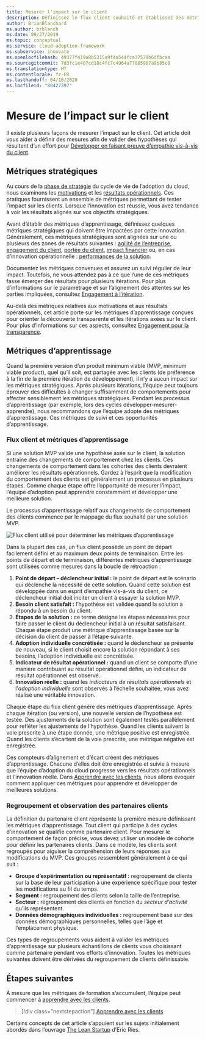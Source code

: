 ```yaml
---
title: Mesurer l’impact sur le client
description: Définissez le flux client souhaité et établissez des métriques d’apprentissage de façon à mesurer le comportement et l’adoption du client.
author: BrianBlanchard
ms.author: brblanch
ms.date: 09/27/2019
ms.topic: conceptual
ms.service: cloud-adoption-framework
ms.subservice: innovate
ms.openlocfilehash: 49377f419a8b5315a9f4a544fca37579b6dfbcaa
ms.sourcegitcommit: 7d3fc1e407cd18c4fc7c4964a77885907a9b85c0
ms.translationtype: HT
ms.contentlocale: fr-FR
ms.lasthandoff: 04/16/2020
ms.locfileid: "80427397"
---
```

# <a name="measure-for-customer-impact"></a>Mesure de l’impact sur le client

Il existe plusieurs façons de mesurer l’impact sur le client. Cet article doit vous aider à définir des mesures afin de valider des hypothèses qui résultent d’un effort pour [Développer en faisant preuve d’empathie vis-à-vis du client](./build.md).

## <a name="strategic-metrics"></a>Métriques stratégiques

Au cours de la [phase de stratégie](../../strategy/index.md) du cycle de vie de l’adoption du cloud, nous examinons les [motivations](../../strategy/motivations.md) et les [résultats opérationnels](../../strategy/business-outcomes/index.md). Ces pratiques fournissent un ensemble de métriques permettant de tester l’impact sur les clients. Lorsque l’innovation est réussie, vous avez tendance à voir les résultats alignés sur vos objectifs stratégiques.

Avant d’établir des métriques d’apprentissage, définissez quelques métriques stratégiques qui doivent être impactées par cette innovation. Généralement, ces métriques stratégiques sont alignées sur une ou plusieurs des zones de résultats suivantes : [agilité de l’entreprise](../../strategy/business-outcomes/agility-outcomes.md), [engagement du client](../../strategy/business-outcomes/engagement-outcomes.md), [portée du client](../../strategy/business-outcomes/reach-outcomes.md), [impact financier](../../strategy/business-outcomes/fiscal-outcomes.md) ou, en cas d’innovation opérationnelle : [performances de la solution](../../strategy/business-outcomes/fiscal-outcomes.md).

Documentez les métriques convenues et assurez un suivi régulier de leur impact. Toutefois, ne vous attendez pas à ce que l’une de ces métriques fasse émerger des résultats pour plusieurs itérations. Pour plus d’informations sur le paramétrage et sur l’alignement des attentes sur les parties impliquées, consultez [Engagement à l’itération](./index.md#commitment-to-iteration).

Au-delà des métriques relatives aux motivations et aux résultats opérationnels, cet article porte sur les métriques d’apprentissage conçues pour orienter la découverte transparente et les itérations axées sur le client. Pour plus d’informations sur ces aspects, consultez [Engagement pour la transparence](./index.md#commitment-to-transparency).

## <a name="learning-metrics"></a>Métriques d’apprentissage

Quand la première version d’un produit minimum viable (MVP, minimum viable product), quel qu’il soit, est partagée avec les clients (de préférence à la fin de la première itération de développement), il n’y a aucun impact sur les métriques stratégiques. Après plusieurs itérations, l’équipe peut toujours éprouver des difficultés à changer suffisamment de comportements pour affecter sensiblement les métriques stratégiques. Pendant les processus d’apprentissage (par exemple, lors des cycles développer-mesurer-apprendre), nous recommandons que l’équipe adopte des métriques d’apprentissage. Ces métriques de suivi et ces opportunités d’apprentissage.

### <a name="customer-flow-and-learning-metrics"></a>Flux client et métriques d’apprentissage

Si une solution MVP valide une hypothèse axée sur le client, la solution entraîne des changements de comportement chez les clients. Ces changements de comportement dans les cohortes des clients devraient améliorer les résultats opérationnels. Gardez à l’esprit que la modification du comportement des clients est généralement un processus en plusieurs étapes. Comme chaque étape offre l’opportunité de mesurer l’impact, l’équipe d’adoption peut apprendre constamment et développer une meilleure solution.

Le processus d’apprentissage relatif aux changements de comportement des clients commence par le mappage du flux souhaité par une solution MVP.

![Flux client utilisé pour déterminer les métriques d’apprentissage](../../_images/innovate/customer-flow-learning-metrics.png)

Dans la plupart des cas, un flux client possède un point de départ facilement défini et au maximum deux points de terminaison. Entre les points de départ et de terminaison, différentes métriques d’apprentissage sont utilisées comme mesures dans la boucle de rétroaction :

1. **Point de départ – déclencheur initial :** le point de départ est le scénario qui déclenche la nécessité de cette solution. Quand cette solution est développée dans un esprit d’empathie vis-à-vis du client, ce déclencheur initial doit inciter un client à essayer la solution MVP.
2. **Besoin client satisfait :** l’hypothèse est validée quand la solution a répondu à un besoin du client.
3. **Étapes de la solution :** ce terme désigne les étapes nécessaires pour faire passer le client du déclencheur initial à un résultat satisfaisant. Chaque étape produit une métrique d’apprentissage basée sur la décision du client de passer à l’étape suivante.
4. **Adoption individuelle concrétisée :** quand le déclencheur se présente de nouveau, si le client choisit encore la solution répondant à ses besoins, l’adoption individuelle est concrétisée.
5. **Indicateur de résultat opérationnel :** quand un client se comporte d’une manière contribuant au résultat opérationnel défini, un indicateur de résultat opérationnel est observé.
6. **Innovation réelle :** quand les *indicateurs de résultats opérationnels* et l’*adoption individuelle* sont observés à l’échelle souhaitée, vous avez réalisé une véritable innovation.

Chaque étape du flux client génère des métriques d’apprentissage. Après chaque itération (ou version), une nouvelle version de l’hypothèse est testée. Des ajustements de la solution sont également testés parallèlement pour refléter les ajustements de l’hypothèse. Quand les clients suivent la voie prescrite à une étape donnée, une métrique positive est enregistrée. Quand les clients s’écartent de la voie prescrite, une métrique négative est enregistrée.

Ces compteurs d’alignement et d’écart créent des métriques d’apprentissage. Chacune d’elles doit être enregistrée et suivie à mesure que l’équipe d’adoption du cloud progresse vers les résultats opérationnels et l’innovation réelle. Dans [Apprendre avec les clients](./learn.md), nous allons évoquer comment appliquer ces métriques pour apprendre et développer de meilleures solutions.

### <a name="grouping-and-observing-customer-partners"></a>Regroupement et observation des partenaires clients

La définition du partenaire client représente la première mesure définissant les métriques d’apprentissage. Tout client qui participe à des cycles d’innovation se qualifie comme partenaire client. Pour mesurer le comportement de façon précise, vous devez utiliser un modèle de cohorte pour définir les partenaires clients. Dans ce modèle, les clients sont regroupés pour aiguiser la compréhension de leurs réponses aux modifications du MVP. Ces groupes ressemblent généralement à ce qui suit :

- **Groupe d’expérimentation ou représentatif :** regroupement de clients sur la base de leur participation à une expérience spécifique pour tester les modifications au fil du temps.
- **Segment :** regroupement des clients selon la taille de l’entreprise.
- **Secteur :** regroupement des clients en fonction du *secteur d’activité* qu’ils représentent.
- **Données démographiques individuelles :** regroupement basé sur des données démographiques personnelles, telles que l’âge et l’emplacement physique.

Ces types de regroupements vous aident à valider les métriques d’apprentissage sur plusieurs échantillons de clients vous choisissant comme partenaire pendant vos efforts d’innovation. Toutes les métriques suivantes doivent être dérivées du regroupement de clients définissable.

## <a name="next-steps"></a>Étapes suivantes

À mesure que les métriques de formation s’accumulent, l’équipe peut commencer à [apprendre avec les clients](./learn.md).

> [!div class="nextstepaction"]
> [Apprendre avec les clients](./learn.md)

<!-- cSpell:ignore Ries -->

Certains concepts de cet article s’appuient sur les sujets initialement abordés dans l’ouvrage [The Lean Startup](http://theleanstartup.com/book) d’Eric Ries.
